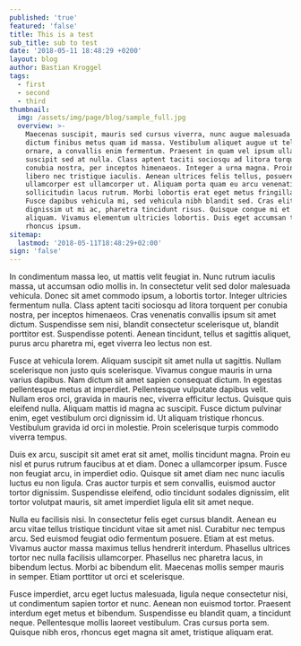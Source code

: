 ```yaml
---
published: 'true'
featured: 'false'
title: This is a test
sub_title: sub to test
date: '2018-05-11 18:48:29 +0200'
layout: blog
author: Bastian Kroggel
tags:
  - first
  - second
  - third
thumbnail:
  img: /assets/img/page/blog/sample_full.jpg
  overview: >-
    Maecenas suscipit, mauris sed cursus viverra, nunc augue malesuada nunc,
    dictum finibus metus quam id massa. Vestibulum aliquet augue ut tellus
    ornare, a convallis enim fermentum. Praesent in quam vel ipsum ullamcorper
    suscipit sed at nulla. Class aptent taciti sociosqu ad litora torquent per
    conubia nostra, per inceptos himenaeos. Integer a urna magna. Proin semper
    libero nec tristique iaculis. Aenean ultrices felis tellus, posuere
    ullamcorper est ullamcorper ut. Aliquam porta quam eu arcu venenatis, et
    sollicitudin lacus rutrum. Morbi lobortis erat eget metus fringilla aliquet.
    Fusce dapibus vehicula mi, sed vehicula nibh blandit sed. Cras elit lacus,
    dignissim ut mi ac, pharetra tincidunt risus. Quisque congue mi et eleifend
    aliquam. Vivamus elementum ultricies lobortis. Duis eget accumsan tellus, at
    rhoncus ipsum.
sitemap:
  lastmod: '2018-05-11T18:48:29+02:00'
sign: 'false'
---
```

In condimentum massa leo, ut mattis velit feugiat in. Nunc rutrum iaculis massa, ut accumsan odio mollis in. In consectetur velit sed dolor malesuada vehicula. Donec sit amet commodo ipsum, a lobortis tortor. Integer ultricies fermentum nulla. Class aptent taciti sociosqu ad litora torquent per conubia nostra, per inceptos himenaeos. Cras venenatis convallis ipsum sit amet dictum. Suspendisse sem nisi, blandit consectetur scelerisque ut, blandit porttitor est. Suspendisse potenti. Aenean tincidunt, tellus et sagittis aliquet, purus arcu pharetra mi, eget viverra leo lectus non est.



Fusce at vehicula lorem. Aliquam suscipit sit amet nulla ut sagittis. Nullam scelerisque non justo quis scelerisque. Vivamus congue mauris in urna varius dapibus. Nam dictum sit amet sapien consequat dictum. In egestas pellentesque metus at imperdiet. Pellentesque vulputate dapibus velit. Nullam eros orci, gravida in mauris nec, viverra efficitur lectus. Quisque quis eleifend nulla. Aliquam mattis id magna ac suscipit. Fusce dictum pulvinar enim, eget vestibulum orci dignissim id. Ut aliquam tristique rhoncus. Vestibulum gravida id orci in molestie. Proin scelerisque turpis commodo viverra tempus.



Duis ex arcu, suscipit sit amet erat sit amet, mollis tincidunt magna. Proin eu nisl et purus rutrum faucibus at et diam. Donec a ullamcorper ipsum. Fusce non feugiat arcu, in imperdiet odio. Quisque sit amet diam nec nunc iaculis luctus eu non ligula. Cras auctor turpis et sem convallis, euismod auctor tortor dignissim. Suspendisse eleifend, odio tincidunt sodales dignissim, elit tortor volutpat mauris, sit amet imperdiet ligula elit sit amet neque.



Nulla eu facilisis nisi. In consectetur felis eget cursus blandit. Aenean eu arcu vitae tellus tristique tincidunt vitae sit amet nisl. Curabitur nec tempus arcu. Sed euismod feugiat odio fermentum posuere. Etiam at est metus. Vivamus auctor massa maximus tellus hendrerit interdum. Phasellus ultrices tortor nec nulla facilisis ullamcorper. Phasellus nec pharetra lacus, in bibendum lectus. Morbi ac bibendum elit. Maecenas mollis semper mauris in semper. Etiam porttitor ut orci et scelerisque.



Fusce imperdiet, arcu eget luctus malesuada, ligula neque consectetur nisi, ut condimentum sapien tortor et nunc. Aenean non euismod tortor. Praesent interdum eget metus et bibendum. Suspendisse eu blandit quam, a tincidunt neque. Pellentesque mollis laoreet vestibulum. Cras cursus porta sem. Quisque nibh eros, rhoncus eget magna sit amet, tristique aliquam erat.
